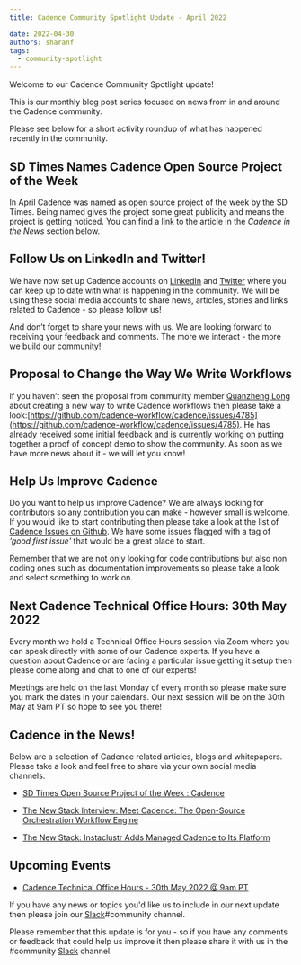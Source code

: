 ```yaml
---
title: Cadence Community Spotlight Update - April 2022

date: 2022-04-30
authors: sharanf
tags:
  - community-spotlight
---
```


Welcome to our Cadence Community Spotlight update!

This is our monthly blog post series focused on news from in and around the Cadence community.

Please see below for a short activity roundup of what has happened recently in the community.

## SD Times Names Cadence Open Source Project of the Week

In April Cadence was named as open source project of the week by the SD Times. Being named gives the project some great publicity and means the project is getting noticed. You can find a link to the article in the *Cadence in the News* section below.

## Follow Us on LinkedIn and Twitter!

We have now set up Cadence accounts on [LinkedIn](https://www.linkedin.com/company/cadenceworkflow/) and [Twitter](https://twitter.com/cadenceworkflow) where you can keep up to date with what is happening in the community. We will be using these social media accounts to share news, articles, stories and links related to Cadence - so please follow us!

And don’t forget to share your news with us. We are looking forward to receiving your feedback and comments. The more we interact - the more we build our community!

## Proposal to Change the Way We Write Workflows

If you haven’t seen the proposal from community member [Quanzheng Long](https://www.linkedin.com/in/prclqz/) about creating a new way to write Cadence workflows then please take a look:[https://github.com/cadence-workflow/cadence/issues/4785](https://github.com/cadence-workflow/cadence/issues/4785). He has already received some initial feedback and is currently working on putting together a proof of concept demo to show the community. As soon as we have more news about it - we will let you know!


## Help Us Improve Cadence

Do you want to help us improve Cadence? We are always looking for contributors so any contribution you can make - however small is welcome. If you would like to start contributing then please take a look at the list of [Cadence Issues on Github](https://github.com/cadence-workflow/cadence/issues). We have some issues flagged with a tag of *‘good first issue'* that would be a great place to start.

Remember that we are not only looking for code contributions but also non coding ones such as documentation improvements so please take a look and select something to work on.

## Next Cadence Technical Office Hours: 30th May 2022

Every month we hold a Technical Office Hours session via Zoom where you can speak directly with some of our Cadence experts. If you have a question about Cadence or are facing a particular issue getting it setup then please come along and chat  to one of our experts!

Meetings are held on the last Monday of every month so please make sure you mark the dates in your calendars. Our next session will be on the 30th May at 9am PT so hope to see you there!

## Cadence in the News!

Below are a selection of Cadence related articles, blogs and whitepapers. Please take a look and feel free to share via your own social media channels.

- [SD Times Open Source Project of the Week : Cadence](https://sdtimes.com/softwaredev/sd-times-open-source-project-of-the-week-cadence/)

- [The New Stack Interview: Meet Cadence: The Open-Source Orchestration Workflow Engine](https://www.youtube.com/watch?v=-f1m5EI4cRo)

- [The New Stack: Instaclustr Adds Managed Cadence to Its Platform](https://thenewstack.io/instaclustr-adds-managed-cadence-to-its-platform/)

## Upcoming Events

- [Cadence Technical Office Hours - 30th May 2022 @ 9am PT](https://calendar.google.com/calendar/u/0/embed?src=e6r40gp3c2r01054id7e99dlac@group.calendar.google.com&ctz=America/Los_Angeles)


If you have any news or topics you'd like us to include in our next update then please join our [Slack](http://t.uber.com/cadence-slack)#community channel.

Please remember that this update is for you - so if you have any comments or feedback that could help us improve it then please share it with us in the #community [Slack](http://t.uber.com/cadence-slack) channel.
